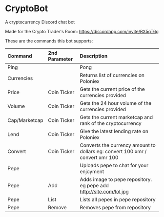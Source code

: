 # CryptoBot
A cryptocurrency Discord chat bot

Made for the Crypto Trader's Room: https://discordapp.com/invite/BX5qT6g

These are the commands this bot supports:

| Command       | 2nd Parameter | Description                                                                    |
| :------------ | :------------ | :----------------------------------------------------------------------------- |
| Ping          |               | Pong                                                                           |
| Currencies    |               | Returns list of currencies on Poloniex                                         |
| Price         | Coin Ticker   | Gets the current price of the currencies provided                              |
| Volume        | Coin Ticker   | Gets the 24 hour volume of the currencies provided                             |
| Cap/Marketcap | Coin Ticker   | Gets the current marketcap and rank of the cryptocurrency                      |
| Lend 			| Coin Ticker   | Give the latest lending rate on Poloniex
| Convert       | Coin Ticker   | Converts the currency amount to dollars eg: convert 100 xmr / convert xmr 100  |
| Pepe          |               | Uploads pepe to chat for your enjoyment                                        |
| Pepe          | Add           | Adds image to pepe repository. eg pepe add http://site.com/lol.jpg             |
| Pepe          | List          | Lists all pepes in pepe repository                                             |
| Pepe          | Remove        | Removes pepe from repository                                                   |